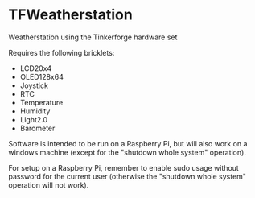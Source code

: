 # TFWeatherstation
Weatherstation using the Tinkerforge hardware set

Requires the following bricklets:
* LCD20x4
* OLED128x64
* Joystick
* RTC
* Temperature
* Humidity
* Light2.0
* Barometer

Software is intended to be run on a Raspberry Pi, but will also work on a windows machine (except for the "shutdown whole system" operation).

For setup on a Raspberry Pi, remember to enable sudo usage without password for the current user (otherwise the "shutdown whole system" operation will not work).